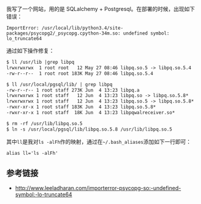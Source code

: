 我写了一个网站，用的是 SQLalchemy + Postgresql。在部署的时候，出现如下错误：

	ImportError: /usr/local/lib/python3.4/site-packages/psycopg2/_psycopg.cpython-34m.so: undefined symbol: lo_truncate64

通过如下操作修复：

```txt
$ ll /usr/lib |grep libpq
lrwxrwxrwx  1 root root   12 May 27 08:46 libpq.so.5 -> libpq.so.5.4
-rw-r--r--  1 root root 183K May 27 08:46 libpq.so.5.4

$ ll /usr/local/pgsql/lib/ | grep libpq
-rw-r--r-- 1 root staff 273K Jun  4 13:23 libpq.a
lrwxrwxrwx 1 root staff   12 Jun  4 13:23 libpq.so -> libpq.so.5.8*
lrwxrwxrwx 1 root staff   12 Jun  4 13:23 libpq.so.5 -> libpq.so.5.8*
-rwxr-xr-x 1 root staff 183K Jun  4 13:23 libpq.so.5.8*
-rwxr-xr-x 1 root staff  18K Jun  4 13:23 libpqwalreceiver.so*

$ rm -rf /usr/lib/libpq.so.5
$ ln -s /usr/local/pgsql/lib/libpq.so.5.8 /usr/lib/libpq.so.5
```

其中`ll`是我对`ls -alFh`作的映射，通过在`~/.bash_aliases`添加如下一行即可：

	alias ll='ls -alFh'

## 参考链接

- http://www.leeladharan.com/importerror-psycopg-so:-undefined-symbol:-lo-truncate64